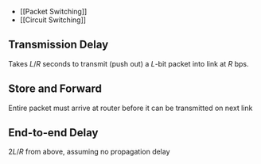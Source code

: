- [[Packet Switching]]
- [[Circuit Switching]]
## Transmission Delay
Takes $L/R$ seconds to transmit (push out) a $L$-bit packet into link at $R$ bps. 
## Store and Forward
Entire packet must arrive at router before it can be transmitted on next link
## End-to-end Delay
$2L/R$ from above, assuming no propagation delay